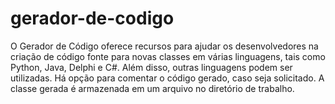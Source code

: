 # gerador-de-codigo

O Gerador de Código oferece recursos para ajudar os desenvolvedores na criação de código fonte para novas classes em várias linguagens, tais como Python, Java, Delphi e C#. Além disso, outras linguagens podem ser utilizadas. Há opção para comentar o código gerado, caso seja solicitado. A classe gerada é armazenada em um arquivo no diretório de trabalho.

